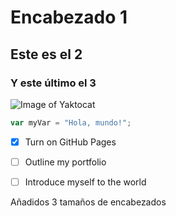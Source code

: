 # Encabezado 1
## Este es el 2
### Y este último el 3
![Image of Yaktocat](https://octodex.github.com/images/yaktocat.png)
``` javascript
var myVar = "Hola, mundo!";
```
- [X] Turn on GitHub Pages
- [ ] Outline my portfolio
- [ ] Introduce myself to the world


































Añadidos 3 tamaños de encabezados
